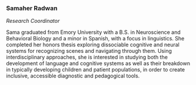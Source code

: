 ### Samaher Radwan

_Research Coordinator_

Sama graduated from Emory University with a B.S. in Neuroscience and Behavioral Biology and a minor in Spanish, with a focus in linguistics. She completed her honors thesis exploring dissociable cognitive and neural systems for recognizing scenes and navigating through them. Using interdisciplinary approaches, she is interested in studying both the development of language and cognitive systems as well as their breakdown in typically developing children and patient populations, in order to create inclusive, accessible diagnostic and pedagogical tools.
